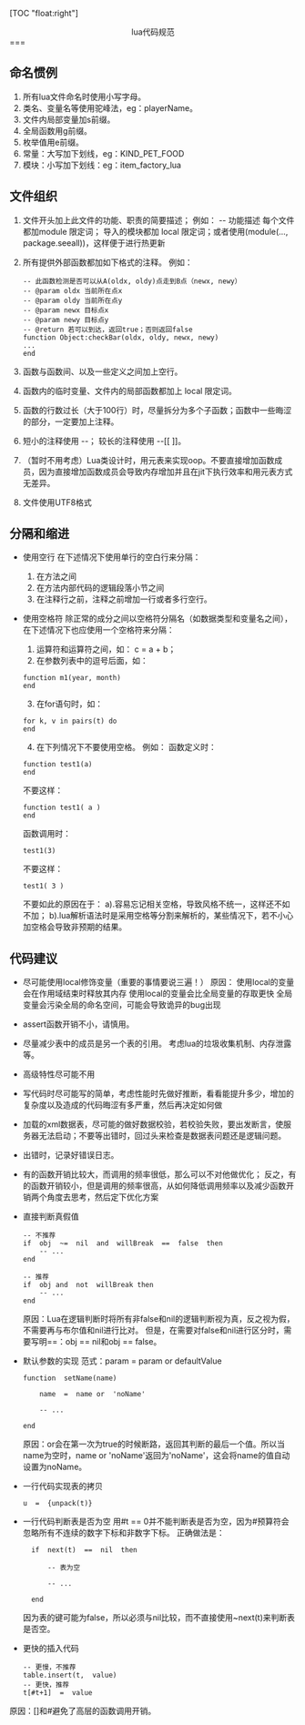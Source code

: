 [TOC "float:right"]
<center>lua代码规范</center>
===

## 命名惯例
1. 所有lua文件命名时使用小写字母。
2. 类名、变量名等使用驼峰法，eg：playerName。
3. 文件内局部变量加s前缀。
4. 全局函数用g前缀。
5. 枚举值用e前缀。
6. 常量：大写加下划线，eg：KIND_PET_FOOD
7. 模块：小写加下划线：eg：item_factory_lua

## 文件组织
1. 文件开头加上此文件的功能、职责的简要描述；
	例如：
    -- 功能描述
    每个文件都加module 限定词； 导入的模块都加 local 限定词；或者使用(module(..., package.seeall))，这样便于进行热更新
    
2. 所有提供外部函数都加如下格式的注释。
	例如：
    ```
    -- 此函数检测是否可以从A(oldx, oldy)点走到B点（newx, newy）
    -- @param oldx 当前所在点x
    -- @param oldy 当前所在点y
    -- @param newx 目标点x
    -- @param newy 目标点y
    -- @return 若可以到达，返回true；否则返回false
    function Object:checkBar(oldx, oldy, newx, newy)
    ...
	end
    ```
3. 函数与函数间、以及一些定义之间加上空行。

4. 函数内的临时变量、文件内的局部函数都加上 local 限定词。

5. 函数的行数过长（大于100行）时，尽量拆分为多个子函数；函数中一些晦涩的部分，一定要加上注释。

6. 短小的注释使用 --； 较长的注释使用 --[[ ]]。

8. （暂时不用考虑）Lua类设计时，用元表来实现oop。不要直接增加函数成员，因为直接增加函数成员会导致内存增加并且在jit下执行效率和用元表方式无差异。

9. 文件使用UTF8格式

## 分隔和缩进
* 使用空行
  在下述情况下使用单行的空白行来分隔：
  1. 在方法之间
  2. 在方法内部代码的逻辑段落小节之间
  3. 在注释行之前，注释之前增加一行或者多行空行。
  
* 使用空格符
  除正常的成分之间以空格符分隔名（如数据类型和变量名之间），在下述情况下也应使用一个空格符来分隔：
  1. 运算符和运算符之间，如： c = a + b；
  2. 在参数列表中的逗号后面，如：
  	```
    function m1(year, month)
  	end
    ```
  3. 在for语句时，如：
  	```
    for k, v in pairs(t) do 
    end
    ```
  4. 在下列情况下不要使用空格。
  	例如： 
    函数定义时： 
    ```
    function test1(a) 
    end
    ```
    不要这样： 
    ```
    function test1( a ) 
    end
    ```
    函数调用时： 
    ```
    test1(3) 
    ```
    不要这样： 
    ```
    test1( 3 ) 
    ```
    不要如此的原因在于：
    	a).容易忘记相关空格，导致风格不统一，这样还不如不加； 
        b).lua解析语法时是采用空格等分割来解析的，某些情况下，若不小心加空格会导致非预期的结果。 

## 代码建议
* 尽可能使用local修饰变量（重要的事情要说三遍！）
	原因：
    使用local的变量会在作用域结束时释放其内存
    使用local的变量会比全局变量的存取更快
    全局变量会污染全局的命名空间，可能会导致诡异的bug出现

* assert函数开销不小，请慎用。

* 尽量减少表中的成员是另一个表的引用。 考虑lua的垃圾收集机制、内存泄露等。 

* 高级特性尽可能不用 

* 写代码时尽可能写的简单，考虑性能时先做好推断，看看能提升多少，增加的复杂度以及造成的代码晦涩有多严重，然后再决定如何做 

* 加载的xml数据表，尽可能的做好数据校验，若校验失败，要出发断言，使服务器无法启动；不要等出错时，回过头来检查是数据表问题还是逻辑问题。 

* 出错时，记录好错误日志。 

* 有的函数开销比较大，而调用的频率很低，那么可以不对他做优化；
  反之，有的函数开销较小，但是调用的频率很高，从如何降低调用频率以及减少函数开销两个角度去思考，然后定下优化方案     
    
* 直接判断真假值
    ```
    -- 不推荐
    if  obj  ~=  nil  and  willBreak  ==  false  then
        -- ...
    end
    
    -- 推荐
    if  obj and  not  willBreak then
        -- ...
    end
    ```
    原因：Lua在逻辑判断时将所有非false和nil的逻辑判断视为真，反之视为假，不需要再与布尔值和nil进行比对。    但是，在需要对false和nil进行区分时，需要写明==：obj == nil和obj == false。
    
* 默认参数的实现
	范式：param = param or defaultValue
	```
    function  setName(name)

        name  =  name or  'noName'

        -- ...

    end
    ```
    原因：or会在第一次为true的时候断路，返回其判断的最后一个值。所以当name为空时，name or 'noName'返回为'noName'，这会将name的值自动设置为noName。
    
* 一行代码实现表的拷贝
    ```
    u  =  {unpack(t)}
    ```
    
* 一行代码判断表是否为空
  用#t == 0并不能判断表是否为空，因为#预算符会忽略所有不连续的数字下标和非数字下标。
  正确做法是：
  ```
    if  next(t)  ==  nil  then

        -- 表为空

        -- ...

    end
  ```
  因为表的键可能为false，所以必须与nil比较，而不直接使用~next(t)来判断表是否空。

* 更快的插入代码
    ```
    -- 更慢，不推荐
    table.insert(t,  value)
    -- 更快，推荐
    t[#t+1]  =  value
    ```
原因：[]和#避免了高层的函数调用开销。

























